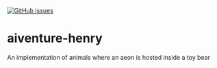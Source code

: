 [![GitHub issues](https://img.shields.io/github/issues/cartheur/henry)](https://github.com/cartheur/henry/issues)

# aiventure-henry
An implementation of animals where an aeon is hosted inside a toy bear
